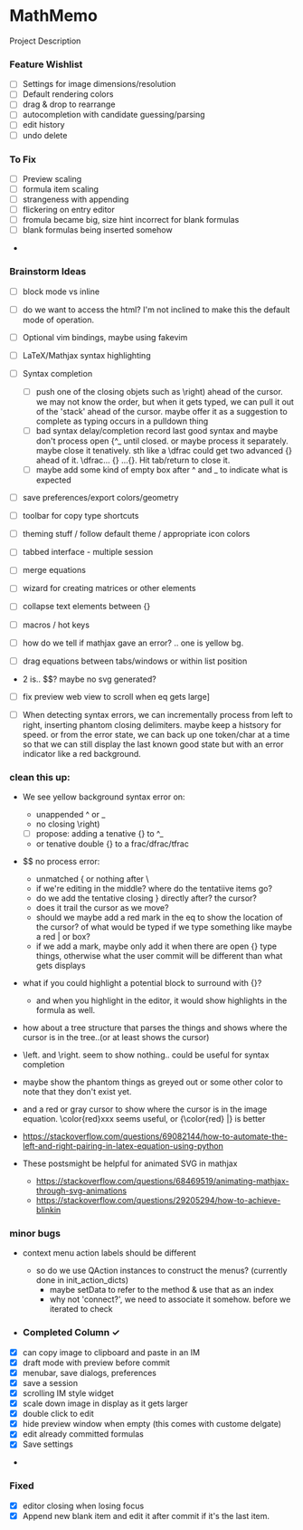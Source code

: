 # MathMemo
Project Description


### Feature Wishlist
- [ ] Settings for image dimensions/resolution
- [ ] Default rendering colors
- [ ] drag & drop to rearrange
- [ ] autocompletion with candidate guessing/parsing
- [ ] edit history
- [ ] undo delete

### To Fix
- [ ] Preview scaling
- [ ] formula item scaling
- [ ] strangeness with appending 
- [ ] flickering on entry editor
- [ ] fromula became big, size hint incorrect for blank formulas
- [ ] blank formulas being inserted somehow
- 
### Brainstorm Ideas

- [ ] block mode vs inline
- [ ] do we want to access the html? I'm not inclined to make this the default mode of operation.

- [ ] Optional vim bindings, maybe using fakevim
- [ ] LaTeX/Mathjax syntax highlighting
- [ ] Syntax completion
  - [ ] push one of the closing objets such as \right) ahead of the cursor.  we may not know the order, but when it gets typed, we can pull it out of the 'stack' ahead of the cursor. maybe offer it as a suggestion to complete as typing occurs in a pulldown thing
  - [ ] bad syntax delay/completion record last good syntax and maybe don't process open {^_ until closed.  or maybe process it separately. maybe close it tenatively.  sth like a \dfrac could get two advanced {} ahead of it.  \dfrac... {} ...{}.  Hit tab/return to close it.
  - [ ] maybe add some kind of empty box after ^ and _ to indicate what is expected
- [ ] save preferences/export colors/geometry
- [ ] toolbar for copy type shortcuts
- [ ] theming stuff / follow default theme / appropriate icon colors
 - [ ] tabbed interface - multiple session 
- [ ] merge equations
- [ ] wizard for creating matrices or other elements
- [ ] collapse text elements between {}
- [ ] macros / hot keys

- [ ] how do we tell if mathjax gave an error? .. one is yellow bg.
- [ ] drag equations between tabs/windows or within list position
- 	2 is.. $$?  maybe no svg generated?
- [ ] fix preview web view to scroll when eq gets large]
- [ ] When detecting syntax errors, we can incrementally process from left to right, inserting phantom closing delimiters.  maybe keep a histsory for speed.  or from the error state, we can back up one token/char at a time so that we can still display the last known good state but with an error indicator like a red background.   


### clean this up:

- We see yellow background syntax error on:
  - unappended ^ or _
  - no closing \right)
  - [ ] propose: adding a tenative {} to ^_
  - or tenative double {} to a frac/dfrac/tfrac

- $$ no process error:
  - unmatched {  or nothing after \
  - if we're editing in the middle? where do the tentatiive items go?
  - do we add the tentative closing } directly after? the cursor?
  - does it trail the cursor as we move?
  - should we maybe add	a red mark in the eq to show the location of the cursor? of what would be typed if we type something like maybe a red | or box?
  - if we add a mark, maybe only add it when there are open {} type things, otherwise what the user commit will be different than what gets displays

- what if you could highlight a potential block to surround with {}?
  - and when you highlight in the editor, it would show highlights in the formula as well.

- how about a tree structure that parses the things and shows where the cursor is in the tree..(or at least shows the cursor)

- \left. and \right.  seem to show nothing.. could be useful for syntax completion
- maybe show the phantom things as greyed out or some other color to note that they don't exist yet.
- and a red or gray cursor to show where the cursor is in the image equation.  \color{red}xxx seems useful, or {\color{red} |} is better
- https://stackoverflow.com/questions/69082144/how-to-automate-the-left-and-right-pairing-in-latex-equation-using-python

- These postsmight be helpful for animated SVG in mathjax
  - https://stackoverflow.com/questions/68469519/animating-mathjax-through-svg-animations
  - https://stackoverflow.com/questions/29205294/how-to-achieve-blinkin


### minor bugs
- context menu action labels should be different
  - so do we use QAction instances to construct the menus? (currently done in init_action_dicts)
    - maybe setData to refer to the method & use that as an index
    - why not 'connect?', we need to associate it somehow.  before we iterated to check

- ### Completed Column ✓
- [x] can copy image to clipboard and paste in an IM
- [x] draft mode with preview before commit
- [x] menubar, save dialogs, preferences
- [x] save a session
- [x] scrolling IM style widget 
- [x] scale down image in display as it gets larger
- [x] double click to edit
- [x] hide preview window when empty (this comes with custome delgate)
- [x] edit already committed formulas
- [x] Save settings
- 
### Fixed
- [x] editor closing when losing focus 
- [x] Append new blank item and edit it after commit if it's the last item.

